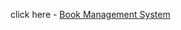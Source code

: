 click here - [Book Management System](https://github.com/mrpawarGit/MASAI_Assignments_FSD/tree/main/Unit%20Wise%20(Submission)/Unit%205/4%20-%20Express%20Essentials%20Routers%2C%20MVC%2C%20Middleware%20Best%20Practices/bookManagementSystem)
